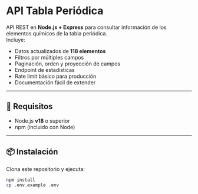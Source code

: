 # API Tabla Periódica

API REST en **Node.js + Express** para consultar información de los elementos químicos de la tabla periódica.  
Incluye:
- Datos actualizados de **118 elementos**
- Filtros por múltiples campos
- Paginación, orden y proyección de campos
- Endpoint de estadísticas
- Rate limit básico para producción
- Documentación fácil de extender

---

## 🚀 Requisitos
- Node.js **v18** o superior
- npm (incluido con Node)

---

## 📦 Instalación
Clona este repositorio y ejecuta:
```bash
npm install
cp .env.example .env
